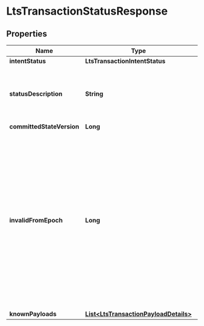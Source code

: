 

# LtsTransactionStatusResponse


## Properties

| Name | Type | Description | Notes |
|------------ | ------------- | ------------- | -------------|
|**intentStatus** | **LtsTransactionIntentStatus** |  |  |
|**statusDescription** | **String** | An explanation as to why the intent status is resolved as it is.  |  |
|**committedStateVersion** | **Long** |  |  [optional] |
|**invalidFromEpoch** | **Long** | An integer between &#x60;0&#x60; and &#x60;10^10&#x60;, marking the epoch from which the transaction will no longer be valid, and be permanently rejected. Only present if the intent status is InMempool or Unknown and we know about a payload.  |  [optional] |
|**knownPayloads** | [**List&lt;LtsTransactionPayloadDetails&gt;**](LtsTransactionPayloadDetails.md) |  |  |



